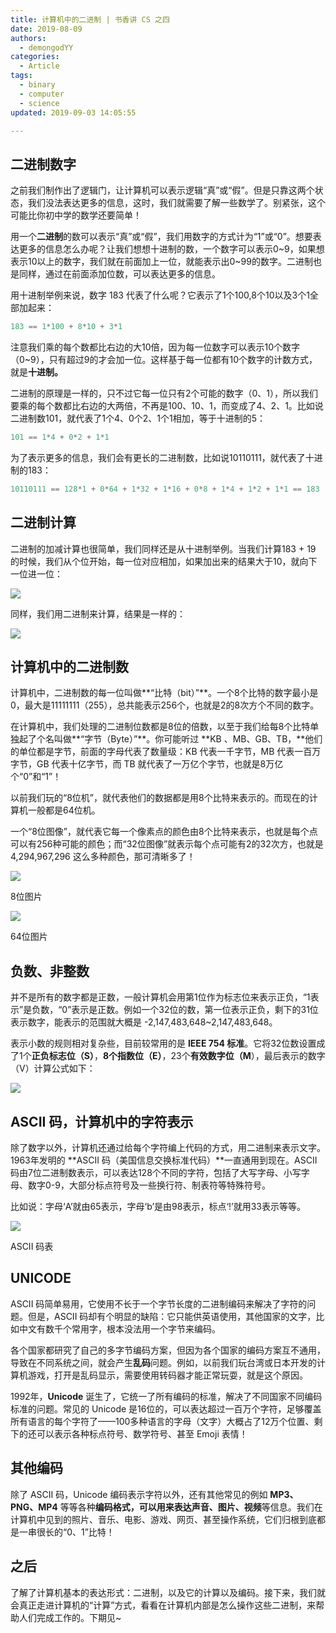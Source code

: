 ```yaml
---
title: 计算机中的二进制 | 书香讲 CS 之四
date: 2019-08-09
authors:
  - demongodYY
categories:
  - Article
tags:
  - binary
  - computer
  - science
updated: 2019-09-03 14:05:55

---
```


## 二进制数字

之前我们制作出了逻辑门，让计算机可以表示逻辑“真”或“假”。但是只靠这两个状态，我们没法表达更多的信息，这时，我们就需要了解一些数学了。别紧张，这个可能比你初中学的数学还要简单！

用一个**二进制**的数可以表示“真”或“假”，我们用数字的方式计为“1”或“0”。想要表达更多的信息怎么办呢？让我们想想十进制的数，一个数字可以表示0~9，如果想表示10以上的数字，我们就在前面加上一位，就能表示出0~99的数字。二进制也是同样，通过在前面添加位数，可以表达更多的信息。

用十进制举例来说，数字 183 代表了什么呢？它表示了1个100,8个10以及3个1全部加起来：

```js
183 == 1*100 + 8*10 + 3*1

```

注意我们乘的每个数都比右边的大10倍，因为每一位数字可以表示10个数字（0~9），只有超过9的才会加一位。这样基于每一位都有10个数字的计数方式，就是**十进制。**

二进制的原理是一样的，只不过它每一位只有2个可能的数字（0、1），所以我们要乘的每个数都比右边的大两倍，不再是100、10、1，而变成了4、2、1。比如说二进制数101，就代表了1个4、0个2、1个1相加，等于十进制的5：

```js
101 == 1*4 + 0*2 + 1*1

```

为了表示更多的信息，我们会有更长的二进制数，比如说10110111，就代表了十进制的183：

```js
10110111 == 128*1 + 0*64 + 1*32 + 1*16 + 0*8 + 1*4 + 1*2 + 1*1 == 183

```

## 二进制计算

二进制的加减计算也很简单，我们同样还是从十进制举例。当我们计算183 + 19 的时候，我们从个位开始，每一位对应相加，如果加出来的结果大于10，就向下一位进一位：

![](https://chinese.freecodecamp.org/news/content/images/2019/08/deci-plus--1-.gif)

同样，我们用二进制来计算，结果是一样的：

![](https://chinese.freecodecamp.org/news/content/images/2019/08/binary-plus--1-.gif)

## 计算机中的二进制数

计算机中，二进制数的每一位叫做**“比特（bit）”**。一个8个比特的数字最小是0，最大是11111111（255），总共能表示256个，也就是2的8次方个不同的数字。

在计算机中，我们处理的二进制位数都是8位的倍数，以至于我们给每8个比特单独起了个名叫做**“字节（Byte）”**。你可能听过  **KB 、MB、GB、TB，**他们的单位都是字节，前面的字母代表了数量级：KB 代表一千字节，MB 代表一百万字节，GB 代表十亿字节，而 TB 就代表了一万亿个字节，也就是8万亿个“0”和“1”！

以前我们玩的“8位机”，就代表他们的数据都是用8个比特来表示的。而现在的计算机一般都是64位机。

一个“8位图像”，就代表它每一个像素点的颜色由8个比特来表示，也就是每个点可以有256种可能的颜色；而“32位图像”就表示每个点可能有2的32次方，也就是 4,294,967,296 这么多种颜色，那可清晰多了！

![](https://chinese.freecodecamp.org/news/content/images/2019/08/image-35.png)

8位图片

![](https://chinese.freecodecamp.org/news/content/images/2019/08/image-37.png)

64位图片

## 负数、非整数

并不是所有的数字都是正数，一般计算机会用第1位作为标志位来表示正负，“1表示”是负数，“0”表示是正数。例如一个32位的数，第一位表示正负，剩下的31位表示数字，能表示的范围就大概是 -2,147,483,648~2,147,483,648。

表示小数的规则相对复杂些，目前较常用的是 **IEEE 754 标准**。它将32位数设置成了1个**正负标志位（S）**，**8个指数位（E）**，23个**有效数字位（M**），最后表示的数字（V）计算公式如下：

![](https://chinese.freecodecamp.org/news/content/images/2019/08/image-38.png)

## ASCII 码，计算机中的字符表示

除了数字以外，计算机还通过给每个字符编上代码的方式，用二进制来表示文字。1963年发明的  **ASCII 码（美国信息交换标准代码）**一直通用到现在。ASCII 码由7位二进制数表示，可以表达128个不同的字符，包括了大写字母、小写字母、数字0-9，大部分标点符号及一些换行符、制表符等特殊符号。

比如说：字母‘A’就由65表示，字母‘b’是由98表示，标点‘!’就用33表示等等。

![](https://pic2.zhimg.com/80/v2-c4b8bfebb149f9ad4e997f9b26db31bd_hd.jpg)

ASCII 码表

## UNICODE

ASCII 码简单易用，它使用不长于一个字节长度的二进制编码来解决了字符的问题。但是，ASCII 码却有个明显的缺陷：它只能供英语使用，其他国家的文字，比如中文有数千个常用字，根本没法用一个字节来编码。

各个国家都研究了自己的多字节编码方案，但因为各个国家的编码方案互不通用，导致在不同系统之间，就会产生**乱码**问题。例如，以前我们玩台湾或日本开发的计算机游戏，打开是乱码显示，需要使用转码器才能正常玩耍，就是这个原因。

1992年，**Unicode**  诞生了，它统一了所有编码的标准，解决了不同国家不同编码标准的问题。常见的 Unicode 是16位的，可以表达超过一百万个字符，足够覆盖所有语言的每个字符了——100多种语言的字母（文字）大概占了12万个位置、剩下的还可以表示各种标点符号、数学符号、甚至 Emoji 表情！

## 其他编码

除了 ASCII 码，Unicode 编码表示字符以外，还有其他常见的例如  **MP3、PNG、MP4** 等等各种**编码格式，**可以用来表达**声音、图片、视频**等信息。我们在计算机中见到的照片、音乐、电影、游戏、网页、甚至操作系统，它们归根到底都是一串很长的“0、1”比特！

## 之后

了解了计算机基本的表达形式：二进制，以及它的计算以及编码。接下来，我们就会真正走进计算机的“计算”方式，看看在计算机内部是怎么操作这些二进制，来帮助人们完成工作的。下期见~